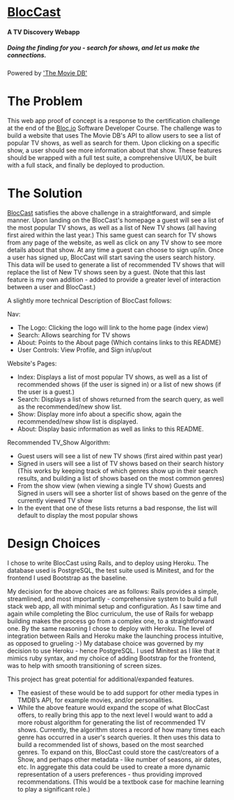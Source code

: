 # [BlocCast](https://bloc-cast.herokuapp.com/)

#### A TV Discovery Webapp

##### Doing the finding for you - search for shows, and let us make the connections.
Powered by ['The Movie DB'](https://www.themoviedb.org/) 

# The Problem

This web app proof of concept is a response to the certification challenge at
the end of the [Bloc.io](https://www.bloc.io) Software Developer Course. The
challenge was to build a website that uses The Movie DB's API to allow users to
see a list of popular TV shows, as well as search for them. Upon clicking
on a specific show, a user should see more information about that show. These
features should be wrapped with a full test suite, a comprehensive UI/UX, be
built with a full stack, and finally be deployed to production.

# The Solution

[BlocCast](https://bloc-cast.herokuapp.com/) satisfies the above challenge in a
straightforward, and simple manner. Upon landing on the BlocCast's homepage a
guest will see a list of the most popular TV shows, as well as a list of New TV shows
(all having first aired within the last year.) This same guest can search for TV shows from
any page of the website, as well as click on any TV show to see more details about
that show. At any time a guest can choose to sign up/in. Once a user has signed up,
BlocCast will start saving the users search history. This data will be used to
generate a list of recommended TV shows that will replace the list of New TV shows
seen by a guest. (Note that this last feature is my own addition -
added to provide a greater level of interaction between a user and BlocCast.)

A slightly more technical Description of BlocCast follows:

Nav:
- The Logo: Clicking the logo will link to the home page (index view)
- Search: Allows searching for TV shows
- About: Points to the About page (Which contains links to this README)
- User Controls: View Profile, and Sign in/up/out

Website's Pages:
- Index: Displays a list of most popular TV shows, as well as a list of
recommended shows (if the user is signed in) or a list of new shows (if the user is a guest.)
- Search: Displays a list of shows returned from the search query, as well
as the recommended/new show list.
- Show: Display more info about a specific show, again the recommended/new show
list is displayed.
- About: Display basic information as well as links to this README.

Recommended TV_Show Algorithm:
- Guest users will see a list of new TV shows (first aired within past year)
- Signed in users will see a list of TV shows based on their search history (This
works by keeping track of which genres show up in their search results, and building
a list of shows based on the most common genres)
- From the show view (when viewing a single TV show) Guests and Signed in users
will see a shorter list of shows based on the genre of the currently viewed TV show
- In the event that one of these lists returns a bad response, the list will default
to display the most popular shows

# Design Choices

I chose to write BlocCast using Rails, and to deploy using Heroku. The database used
is PostgreSQL, the test suite used is Minitest, and for the frontend I used Bootstrap as the baseline.

My decision for the above choices are as follows: Rails provides a simple, streamlined,
and most importantly - comprehensive system to build a full stack web app, all with
minimal setup and configuration. As I saw time and again while completing the Bloc curriculum,
the use of Rails for webapp building makes the process go from a complex one, to a straightforward one.
By the same reasoning I chose to deploy with Heroku. The level of integration between Rails
and Heroku make the launching process intuitive, as opposed to grueling :-) My database
choice was governed by my decision to use Heroku - hence PostgreSQL. I used Minitest
as I like that it mimics ruby syntax, and my choice of adding Bootstrap for the frontend,
was to help with smooth transitioning of screen sizes.

This project has great potential for additional/expanded features.

- The easiest of these would be to add support for other media types in TMDB’s
API, for example movies, and/or personalities.
- While the above feature would expand the scope of what BlocCast offers, to really
bring this app to the next level I would want to add a more robust algorithm for
generating the list of recommended TV shows. Currently, the algorithm stores a
record of how many times each genre has occurred in a user's search queries. It then
uses this data to build a recommended list of shows, based on the most searched genres.
To expand on this, BlocCast could store the cast/creators of a Show, and perhaps
other metadata - like number of seasons, air dates, etc. In aggregate this data
could be used to create a more dynamic representation of a users preferences - thus
providing improved recommendations. (This would be a textbook case for machine learning
to play a significant role.)

